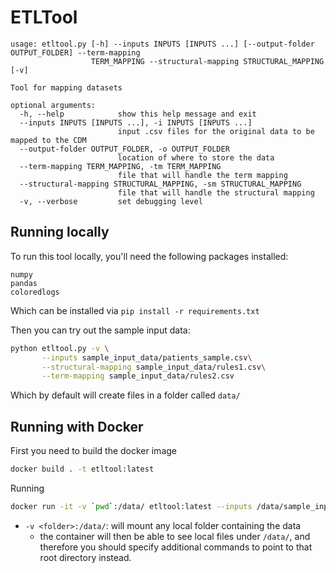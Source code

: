 # ETLTool

```
usage: etltool.py [-h] --inputs INPUTS [INPUTS ...] [--output-folder OUTPUT_FOLDER] --term-mapping
                  TERM_MAPPING --structural-mapping STRUCTURAL_MAPPING [-v]

Tool for mapping datasets

optional arguments:
  -h, --help            show this help message and exit
  --inputs INPUTS [INPUTS ...], -i INPUTS [INPUTS ...]
                        input .csv files for the original data to be mapped to the CDM
  --output-folder OUTPUT_FOLDER, -o OUTPUT_FOLDER
                        location of where to store the data
  --term-mapping TERM_MAPPING, -tm TERM_MAPPING
                        file that will handle the term mapping
  --structural-mapping STRUCTURAL_MAPPING, -sm STRUCTURAL_MAPPING
                        file that will handle the structural mapping
  -v, --verbose         set debugging level

```


## Running locally

To run this tool locally, you'll need the following packages installed:
```
numpy
pandas
coloredlogs
```
Which can be installed via `pip install -r requirements.txt`

Then you can try out the sample input data:

```bash
python etltool.py -v \
       --inputs sample_input_data/patients_sample.csv\
       --structural-mapping sample_input_data/rules1.csv\
       --term-mapping sample_input_data/rules2.csv 
```
Which by default will create files in a folder called `data/`

## Running with Docker

First you need to build the docker image
```bash
docker build . -t etltool:latest
```

Running
```bash
docker run -it -v `pwd`:/data/ etltool:latest --inputs /data/sample_input_data/patients_sample.csv --structural-mapping /data/sample_input_data/rules1.csv --term-mapping /data/sample_input_data/rules2.csv --output-folder /data/output_data/
```

* `-v <folder>:/data/`: will mount any local folder containing the data
   * the container will then be able to see local files under `/data/`, and therefore you should specify additional commands to point to that root directory instead.

